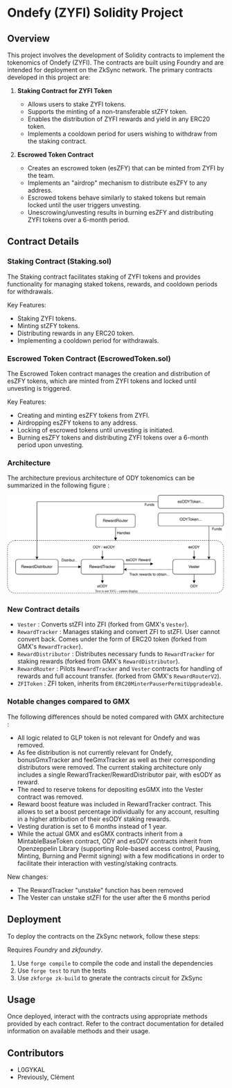 # Ondefy (ZYFI) Solidity Project

## Overview

This project involves the development of Solidity contracts to implement the tokenomics of Ondefy (ZYFI). The contracts are built using Foundry and are intended for deployment on the ZkSync network. The primary contracts developed in this project are:

1. **Staking Contract for ZYFI Token**
   - Allows users to stake ZYFI tokens.
   - Supports the minting of a non-transferable stZFY token.
   - Enables the distribution of ZYFI rewards and yield in any ERC20 token.
   - Implements a cooldown period for users wishing to withdraw from the staking contract.

2. **Escrowed Token Contract**
   - Creates an escrowed token (esZFY) that can be minted from ZYFI by the team.
   - Implements an "airdrop" mechanism to distribute esZFY to any address.
   - Escrowed tokens behave similarly to staked tokens but remain locked until the user triggers unvesting.
   - Unescrowing/unvesting results in burning esZFY and distributing ZYFI tokens over a 6-month period.

## Contract Details

### Staking Contract (Staking.sol)

The Staking contract facilitates staking of ZYFI tokens and provides functionality for managing staked tokens, rewards, and cooldown periods for withdrawals.

Key Features:

- Staking ZYFI tokens.
- Minting stZFY tokens.
- Distributing rewards in any ERC20 token.
- Implementing a cooldown period for withdrawals.

### Escrowed Token Contract (EscrowedToken.sol)

The Escrowed Token contract manages the creation and distribution of esZFY tokens, which are minted from ZYFI tokens and locked until unvesting is triggered.

Key Features:

- Creating and minting esZFY tokens from ZYFI.
- Airdropping esZFY tokens to any address.
- Locking of escrowed tokens until unvesting is initiated.
- Burning esZFY tokens and distributing ZYFI tokens over a 6-month period upon unvesting.

### Architecture
The architecture previous architecture of ODY tokenomics can be summarized in the following figure :

![](assets/ody-architecture.svg)  
 
### New Contract details
- `Vester` : Converts stZFI into ZFI (forked from GMX's `Vester`).
- `RewardTracker` : Manages staking and convert ZFI to stZFI. User cannot convert back. Comes under the form of ERC20 token (forked from GMX's `RewardTracker`).
- `RewardDistributor` : Distributes necessary funds to `RewardTracker` for staking rewards (forked from GMX's `RewardDistributor`).
- `RewardRouter` : Pilots `RewardTracker` and `Vester` contracts for handling of rewards and full account transfer. (forked from GMX's `RewardRouterV2`).
- `ZFIToken` : ZFI token, inherits from `ERC20MinterPauserPermitUpgradeable`.

### Notable changes compared to GMX

The following differences should be noted compared with GMX architecture :
- All logic related to GLP token is not relevant for Ondefy and was removed.
- As fee distribution is not currently relevant for Ondefy, bonusGmxTracker and feeGmxTracker as well as their corresponding distributors were removed. The current staking architecture only includes a single RewardTracker/RewardDistributor pair, with esODY as reward.
- The need to reserve tokens for depositing esGMX into the Vester contract was removed.
- Reward boost feature was included in RewardTracker contract. This allows to set a boost percentage individually for any account, resulting in a higher attribution of their esODY staking rewards.
- Vesting duration is set to 6 months instead of 1 year.
- While the actual GMX and esGMX contracts inherit from a MintableBaseToken contract, ODY and esODY contracts inherit from Openzeppelin Library (supporting Role-based access control, Pausing, Minting, Burning and Permit signing) with a few modifications in order to facilitate their interaction with vesting/staking contracts.

New changes:
- The RewardTracker "unstake" function has been removed
- The Vester can unstake stZFI for the user after the 6 months period

## Deployment

To deploy the contracts on the ZkSync network, follow these steps:

Requires *Foundry* and *zkfoundry*.

1. Use `forge compile` to compile the code and install the dependencies
2. Use `forge test` to run the tests
3. Use `zkforge zk-build` to gnerate the contracts circuit for ZkSync

## Usage

Once deployed, interact with the contracts using appropriate methods provided by each contract. Refer to the contract documentation for detailed information on available methods and their usage.

## Contributors

- L0GYKAL
- Previously, Clément